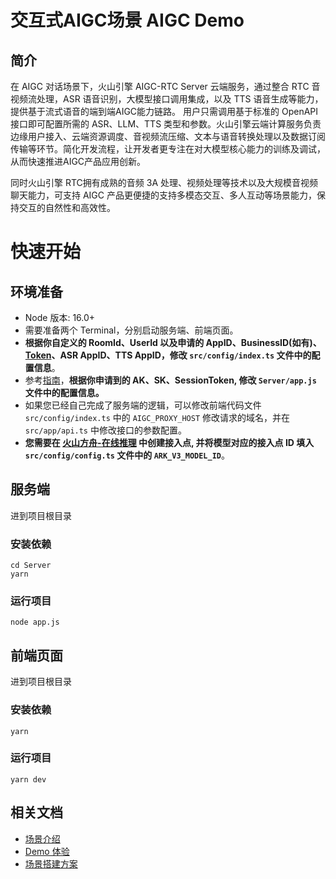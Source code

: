 # 交互式AIGC场景 AIGC Demo

## 简介
在 AIGC 对话场景下，火山引擎 AIGC-RTC Server 云端服务，通过整合 RTC 音视频流处理，ASR 语音识别，大模型接口调用集成，以及 TTS 语音生成等能力，提供基于流式语音的端到端AIGC能力链路。
用户只需调用基于标准的 OpenAPI 接口即可配置所需的 ASR、LLM、TTS 类型和参数。火山引擎云端计算服务负责边缘用户接入、云端资源调度、音视频流压缩、文本与语音转换处理以及数据订阅传输等环节。简化开发流程，让开发者更专注在对大模型核心能力的训练及调试，从而快速推进AIGC产品应用创新。
       
同时火山引擎 RTC拥有成熟的音频 3A 处理、视频处理等技术以及大规模音视频聊天能力，可支持 AIGC 产品更便捷的支持多模态交互、多人互动等场景能力，保持交互的自然性和高效性。 

# 快速开始
## 环境准备
- Node 版本: 16.0+
- 需要准备两个 Terminal，分别启动服务端、前端页面。
- **根据你自定义的 
RoomId、UserId 以及申请的 AppID、BusinessID(如有)、[Token](https://www.volcengine.com/docs/6348/70121)、ASR AppID、TTS AppID，修改 `src/config/index.ts` 文件中的配置信息**。
- 参考[指南](https://www.volcengine.com/docs/6348/1315561)，**根据你申请到的 AK、SK、SessionToken, 修改 `Server/app.js` 文件中的配置信息。**
- 如果您已经自己完成了服务端的逻辑，可以修改前端代码文件 `src/config/index.ts` 中的 `AIGC_PROXY_HOST` 修改请求的域名，并在 `src/app/api.ts` 中修改接口的参数配置。
- **您需要在 [火山方舟-在线推理](https://console.volcengine.com/ark/region:ark+cn-beijing/endpoint?config=%7B%7D) 中创建接入点, 并将模型对应的接入点 ID 填入 `src/config/config.ts` 文件中的 `ARK_V3_MODEL_ID`**。

## 服务端
进到项目根目录
### 安装依赖
```shell
cd Server
yarn
```
### 运行项目
```shell
node app.js
```

## 前端页面
进到项目根目录
### 安装依赖
```shell
yarn
```
### 运行项目
```shell
yarn dev
```

## 相关文档
- [场景介绍](https://www.volcengine.com/docs/6348/1310537)
- [Demo 体验](https://www.volcengine.com/docs/6348/1310559)
- [场景搭建方案](https://www.volcengine.com/docs/6348/1310560)
